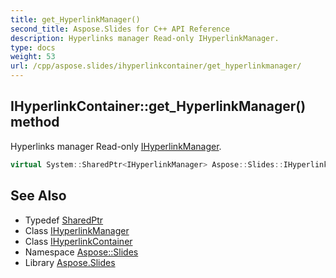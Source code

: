 ```yaml
---
title: get_HyperlinkManager()
second_title: Aspose.Slides for C++ API Reference
description: Hyperlinks manager Read-only IHyperlinkManager.
type: docs
weight: 53
url: /cpp/aspose.slides/ihyperlinkcontainer/get_hyperlinkmanager/
---
```

## IHyperlinkContainer::get_HyperlinkManager() method


Hyperlinks manager Read-only [IHyperlinkManager](../../ihyperlinkmanager/).

```cpp
virtual System::SharedPtr<IHyperlinkManager> Aspose::Slides::IHyperlinkContainer::get_HyperlinkManager()=0
```

## See Also

* Typedef [SharedPtr](../../system/sharedptr/)
* Class [IHyperlinkManager](../ihyperlinkmanager/)
* Class [IHyperlinkContainer](./)
* Namespace [Aspose::Slides](../)
* Library [Aspose.Slides](../../)